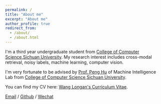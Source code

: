 ```yaml
---
permalink: /
title: "About me"
excerpt: "About me"
author_profile: true
redirect_from: 
  - /about/
  - /about.html
---
```


I'm a third year undergraduate student from [College of Computer Science](https://cs.scu.edu.cn/),[Sichuan University](https://www.scu.edu.cn/). My research interest includes cross-modal retrieval, noisy labels, machine learning, computer vision.

I'm very fortunate to be advised by [Prof. Peng Hu](https://penghu-cs.github.io/) of Machine Intelligence Lab from [College of Computer Science](https://cs.scu.edu.cn/),[Sichuan University](https://www.scu.edu.cn/).

You can find my CV here: [Wang Longan's Curriculum Vitae](../assets/Curriculum_Vitae.pdf).

[Email](mailto:wanglongan1007@gmail.com) / [Github](https://https://github.com/LonganWANG-cs) / [Wechat](../images/wechat.jpg)
